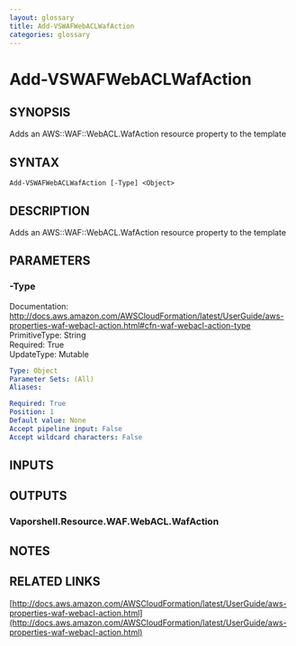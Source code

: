 ```yaml
---
layout: glossary
title: Add-VSWAFWebACLWafAction
categories: glossary
---
```


# Add-VSWAFWebACLWafAction

## SYNOPSIS
Adds an AWS::WAF::WebACL.WafAction resource property to the template

## SYNTAX

```
Add-VSWAFWebACLWafAction [-Type] <Object>
```

## DESCRIPTION
Adds an AWS::WAF::WebACL.WafAction resource property to the template

## PARAMETERS

### -Type
Documentation: http://docs.aws.amazon.com/AWSCloudFormation/latest/UserGuide/aws-properties-waf-webacl-action.html#cfn-waf-webacl-action-type    
PrimitiveType: String    
Required: True    
UpdateType: Mutable

```yaml
Type: Object
Parameter Sets: (All)
Aliases: 

Required: True
Position: 1
Default value: None
Accept pipeline input: False
Accept wildcard characters: False
```

## INPUTS

## OUTPUTS

### Vaporshell.Resource.WAF.WebACL.WafAction

## NOTES

## RELATED LINKS

[http://docs.aws.amazon.com/AWSCloudFormation/latest/UserGuide/aws-properties-waf-webacl-action.html](http://docs.aws.amazon.com/AWSCloudFormation/latest/UserGuide/aws-properties-waf-webacl-action.html)

